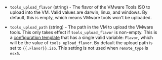 <!-- Code generated from the comments of the ToolsConfig struct in builder/vmware/common/tools_config.go; DO NOT EDIT MANUALLY -->

-   `tools_upload_flavor` (string) - The flavor of the VMware Tools ISO to
    upload into the VM. Valid values are darwin, linux, and windows. By
    default, this is empty, which means VMware tools won't be uploaded.
    
-   `tools_upload_path` (string) - The path in the VM to upload the VMware tools. This only takes effect if
    `tools_upload_flavor` is non-empty. This is a [configuration
    template](/docs/templates/engine.html) that has a single valid variable:
    `Flavor`, which will be the value of `tools_upload_flavor`. By default
    the upload path is set to `{{.Flavor}}.iso`. This setting is not used
    when `remote_type` is `esx5`.
    
